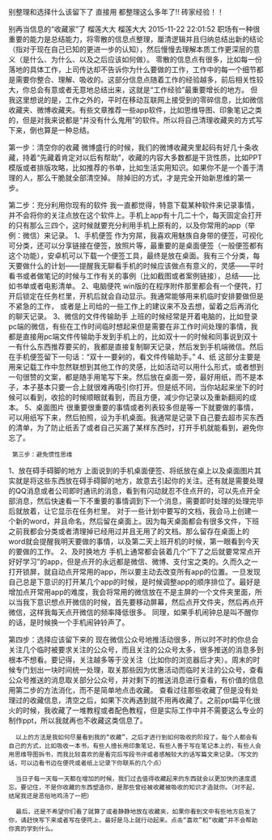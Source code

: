 
别整理和选择什么该留下了  直接用  都整理这么多年了!! 砖家经验！！

别再当信息的“收藏家”了
榴莲大大 榴莲大大 2015-11-22 22:01:52
      职场有一种很重要的能力是总结能力，将零散的信息点整理，厘清逻辑并且归纳总结出新的结论（指对于现在自己已知的更进一步的认知），然后慢慢去理解本质工作更深层的意义（是什么、为什么、以及之后应该如何做）。
      零散的信息点有很多，比如每一份落地的具体工作，上司传达却不告诉你为什么要做的工作，工作中的每一个细节都是需要你整合、理解、吸收的。这部分信息点随着工作的经验越多，前后相关性较大，你总会有意或者无意地总结出来，这就是“工作经验”最重要增长的地方。
       但我这里想说的是，工作之外的，平时在移动互联网上接受到的零碎信息，比如微信收藏夹、微博收藏夹。有些文章推荐一些app软件，比如思维导图、印象笔记之类的，但是对我来说都是“并没有什么鬼用”的软件。所以将自己清理收藏夹的方式写下来，倒也算是一种总结。

第一步：清空你的收藏
     微博盛行的时候，我们的微博收藏夹里起码有好几十条收藏，持着“先藏着肯定对以后有帮助”，收藏的内容大多数都是干货性质，比如PPT模版或者排版攻略，比如推荐的书单，比如生活实用知识。如果你不是一个善于清理的人，那么干脆就全部清空掉。
除掉旧的方式，才是完全开始新思维的第一步。

第二步：充分利用你现有的软件
     我一直都觉得，特意下载某种软件来记录事情，并不会将你的关注点放在这个软件上。手机上app有十几二十个，每天固定会打开的只有那么三四个，这时候就要充分利用手机上原有的，以及你常用的app（举例：微信）来记录。
1、手机便签
      作为穷屌，我喜欢用魅族自身带的便签，可视化可分类，还可以分享链接在便签，放照片等，最重要的是桌面便签（一般便签都有这个功能），安卓机可以下载一个便签工具，最终是放在桌面。我有三个分类，每天要做什么的计划——提醒我无聊看手机的时候应该做点有意义的，灵感——平时看书或者做笔记的时候与工作有关的事例（比如截图或者案例链接），总结——比如书单或者电影清单。
2、电脑便笩
      win版的在程序附件那里都会有一个便笩，打开后锁定在任务栏里，开机后就会自动显示。我通常能够用来机临时安排要做但是不紧急的工作， 或者是上司给的一些工作上的建议来不及去想，留着之后再消化的聊天记录。
3、微信的文件传输助手
     上班的时候经常是开着电脑的，比如登录pc端的微信，有些在工作时间临时想起来但是需要在非工作时间处理的事情，我都是直接用pc端文件传输助手发到手机上的，比如双十一的时候和同事说到双十一有什么东西推荐要买的，我都是直接复制聊天记录，然后发到手机端微信。然后在手机便签留下一句话：“双十一要剁的，看文件传输助手。”
4、纸
      这部分主要是用来记载工作中忽然联想到其他工作的灵感，比如活动可以用什么形式，或者想到一句很赞的文案，都是随手用笔写下来。然后放在桌面一旁，最好用纸，而不是本子，本子基本只要一合上就很难再吸引你打开。但是纸不同，当你站起来坐下的时候可以看到，收拾的时候顺眼就看到，而且方便，减少你记录以及重新翻阅的成本。
5、桌面图片
     很重要很重要的事情或者列表较多但是等一下就要做的事情，可以用纸写下来，然后拍照，设为手机桌面。我通常是记录下自己要去超市买东西的清单，为了防止纸丢了或者自己买漏了某样东西时，打开手机就能看到，避免你忘了。

     第三步：避免惯性思维
1、放在碍手碍脚的地方
     上面说到的手机桌面便签、将纸放在桌上以及桌面图片其实就是将这些东西放在碍手碍脚的地方，故意去引起你的关注。还有就是需要处理的QQ消息或者公司即时通讯的消息，看到有闪动就忍不住点开的，可以先点开全部消息，然后快速看一下不重要的事情调到下一个消息，需要即时处理的处理完毕后就放着，让它显示在任务栏里。
      对于一些计划中要写的文档，我会马上创建一个新的word，并且命名，然后留在桌面上。因为每天桌面都会有很多文件，下班之前我都会分类或者清理掉已经用过并且无用了的文档。那么留存在桌面上的word就会提醒我明天要做的事情，以及第二天上班开机的时候，第一眼看到今天的要做的工作。
2、及时换地方
     手机上通常都会装着几个“下了之后就要常常点开好好学习”的app，但是点开的永远都是微信、微博、支付宝之类的。久而久之一打开锁屏，就自动点开常用的app，所以要主动去改变所有app的位置。一旦发现自己总是下意识的打开某几个app的时候，是时候调整app的顺序排位了。最好是增加点开常用app的难度，我会将常用的微信放在不是主屏的一个文件夹里面，所以当我下意识想点开微信的时候，首先要移动屏幕，然后点开文件夹，然后再点开微信，这样我每天点开微信的频率降低很多。
     同理，如果手机闹钟总是叫不醒你的话，是时候换一个手机闹钟铃声了。

第四步：选择应该留下来的
      现在微信公众号地推活动很多，所以时不时的你总会关注几个临时被要求关注的公众号，而且关注的公众号太多，很多推送的消息多到根本不想看。要记得，关注越多等于没关注（比如你的浏览器后才夹）。周末的时候专门划出一块时间统一处理，取关那些因为优惠活动而临时关注的公众号，查看公众号推送的消息取关部分公众号，并对剩下的推送消息进行查看，有价值的信息用第二步的方法消化，而不是简单地点击收藏。
      查看过往那些收藏了但是没有处理过的收藏信息，清空之后，如果下次再遇到就不用再收藏了。之前ppt扁平化很火的时候，我收藏了一堆教程或者配色教程，但是实际工作中并不需要这么专业的制作ppt，所以我就再也不收藏这类信息了。

      以上的方法是我如何尽量看到我的“收藏”，之后才进行到如何吸收的阶段了。每个人都会有自己的方式，比如吸收一本书，有些人擅长用印象笔记，有些人善于写在笔记本上的，有些人会用思维导图拆书，而我比较喜欢的是看完后写段书评或者感触较大的话写篇文来记录。（写文的话，可以边看书边在便笩或者纸上记录下你联系的几个点）

      当日子每一天每一天都在增加的时候，我们过去值得收藏起来的东西就会以更加快的速度遗忘。要记住，不是你收藏的东西塑造你，是那些曾经被收藏被吸收的知识才造就你。（对不起，结尾我还是恶俗地鸡汤了一把）

      最后，还是不希望你们看了就算了或者静静地放在收藏夹，如果你看到文中有些地方启发了你，请赶快写下来或者写在便笩上，最好是马上就行动起来。点击“喜欢”和“收藏”并不会帮助你真的学到什么。
